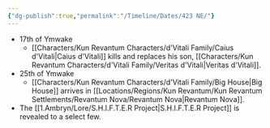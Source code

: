 ```yaml
---
{"dg-publish":true,"permalink":"/Timeline/Dates/423 NE/"}
---
```


- 17th of Ymwake
	- [[Characters/Kun Revantum Characters/d'Vitali Family/Caius d'Vitali\|Caius d'Vitali]] kills and replaces his son, [[Characters/Kun Revantum Characters/d'Vitali Family/Veritas d'Vitali\|Veritas d'Vitali]].
- 25th of Ymwake
	- [[Characters/Kun Revantum Characters/d'Vitali Family/Big House\|Big House]] arrives in [[Locations/Regions/Kun Revantum/Kun Revantum Settlements/Revantum Nova/Revantum Nova\|Revantum Nova]].
- The [[1.Ambryn/Lore/S.H.I.F.T.E.R Project\|S.H.I.F.T.E.R Project]] is revealed to a select few.
